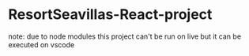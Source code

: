 # ResortSeavillas-React-project
note: due to node modules this project can't be run on live but it can be executed on vscode 

